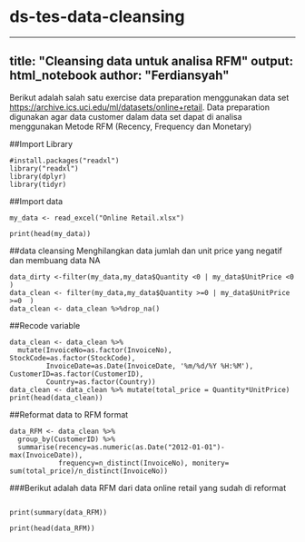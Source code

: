 # ds-tes-data-cleansing

---
title: "Cleansing data untuk analisa RFM"
output: html_notebook
author: "Ferdiansyah"
---

Berikut adalah salah satu exercise data preparation menggunakan data set https://archive.ics.uci.edu/ml/datasets/online+retail. Data preparation digunakan agar data customer dalam data set dapat di analisa menggunakan Metode RFM (Recency, Frequency dan Monetary) 

##Import Library 

```{r}
#install.packages("readxl")
library("readxl")
library(dplyr)
library(tidyr)
```

##Import data

```{r}
my_data <- read_excel("Online Retail.xlsx")

print(head(my_data))

```


##data cleansing 
Menghilangkan data jumlah dan unit price yang negatif dan membuang data NA
```{r}
data_dirty <-filter(my_data,my_data$Quantity <0 | my_data$UnitPrice <0  )
data_clean <- filter(my_data,my_data$Quantity >=0 | my_data$UnitPrice >=0  )
data_clean <- data_clean %>%drop_na()

```


##Recode variable

```{r}
data_clean <- data_clean %>% 
  mutate(InvoiceNo=as.factor(InvoiceNo), StockCode=as.factor(StockCode), 
         InvoiceDate=as.Date(InvoiceDate, '%m/%d/%Y %H:%M'), CustomerID=as.factor(CustomerID), 
         Country=as.factor(Country))
data_clean <- data_clean %>% mutate(total_price = Quantity*UnitPrice)
print(head(data_clean))

```



##Reformat data to RFM format
```{r}
data_RFM <- data_clean %>% 
  group_by(CustomerID) %>% 
  summarise(recency=as.numeric(as.Date("2012-01-01")-max(InvoiceDate)),
            frequency=n_distinct(InvoiceNo), monitery= sum(total_price)/n_distinct(InvoiceNo))

```
###Berikut adalah data RFM dari data online retail yang sudah di reformat
```{r}

print(summary(data_RFM))

print(head(data_RFM))

```

